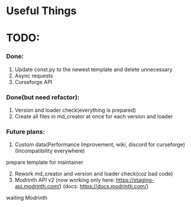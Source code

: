 # Useful Things

# TODO:
### Done:

1. Update const.py to the newest template and delete unnecessary
2. Async requests
3. Curseforge API


### Done(but need refactor):

1. Version and loader check(everything is prepared)
2. Create all files in md_creator at once for each version and loader

### Future plans:

1. Custom data(Performance Improvement, wiki, discord for curseforge)(Incompatibility everywhere)

prepare template for maintainer

2. Rework md_creator and version and loader check(coz bad code)
3. Modrinth API v2 (now working only here: https://staging-api.modrinth.com/) (docs: https://docs.modrinth.com/)

waiting Modrinth
